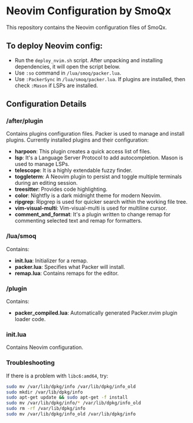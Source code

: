 # Neovim Configuration by SmoQx

This repository contains the Neovim configuration files of SmoQx.

## To deploy Neovim config:

- Run the `deploy_nvim.sh` script. After unpacking and installing dependencies, it will open the script below.
- Use `:so` command in `/lua/smoq/packer.lua`.
- Use `:PackerSync` in `/lua/smoq/packer.lua`. If plugins are installed, then check `:Mason` if LSPs are installed.

## Configuration Details

### /after/plugin

Contains plugins configuration files. Packer is used to manage and install plugins. Currently installed plugins and their configuration:

- **harpoon**: This plugin creates a quick access list of files.
- **lsp**: It's a Language Server Protocol to add autocompletion. Mason is used to manage LSPs.
- **telescope**: It is a highly extendable fuzzy finder.
- **toggleterm**: A Neovim plugin to persist and toggle multiple terminals during an editing session.
- **treesitter**: Provides code highlighting.
- **color**: Nightfly is a dark midnight theme for modern Neovim.
- **ripgrep**: Ripgrep is used for quicker search within the working file tree.
- **vim-visual-multi**: Vim-visual-multi is used for multiline cursor.
- **comment_and_format**: It's a plugin written to change remap for commenting selected text and remap for formatters.

### /lua/smoq

Contains:

- **init.lua**: Initializer for a remap.
- **packer.lua**: Specifies what Packer will install.
- **remap.lua**: Contains remaps for the editor.

### /plugin

Contains:

- **packer_compiled.lua**: Automatically generated Packer.nvim plugin loader code.

### init.lua

Contains Neovim configuration.

### Troubleshooting

If there is a problem with `libc6:amd64`, try:

```bash
sudo mv /var/lib/dpkg/info /var/lib/dpkg/info_old
sudo mkdir /var/lib/dpkg/info
sudo apt-get update && sudo apt-get -f install
sudo mv /var/lib/dpkg/info/* /var/lib/dpkg/info_old
sudo rm -rf /var/lib/dpkg/info
sudo mv /var/lib/dpkg/info_old /var/lib/dpkg/info
